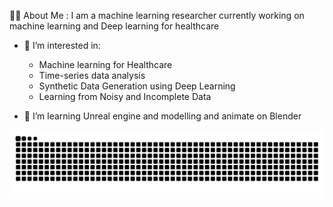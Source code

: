 
👩‍💻 About Me :
I am a machine learning researcher currently working on machine learning and Deep learning for healthcare
- 🔭 I’m interested in: 
  *  Machine learning for Healthcare
  *   Time-series data analysis
  *  Synthetic Data Generation using Deep Learning
  *  Learning from Noisy and Incomplete Data 
              
- 🌱 I’m learning Unreal engine and modelling and animate on Blender



![](https://raw.githubusercontent.com/nargesiPSH/nargesiPSH/output/github-contribution-grid-snake.svg)

